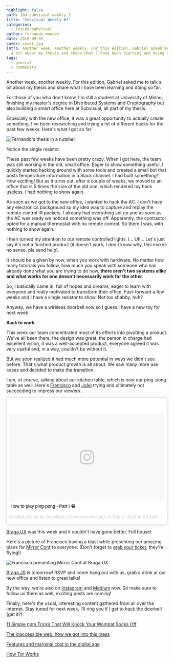 ```yaml
---
highlight: false
path: 104-subvisual-weekly-7
title: "Subvisual Weekly #7"
categories:
  - inside-subvisual
author: fernando-mendes
date: 2016-09-05
cover: cover.jpg
intro: Another week, another weekly. For this edition, Gabriel asked me to talk
  a bit about my thesis and share what I have been learning and doing so far.
tags:
  - general
  - community
---
```


Another week, another weekly. For this edition, Gabriel asked me to talk a bit about my thesis and share what I have been learning and doing so far.

For those of you who don't know, I'm still a student at University of Minho, finishing my master's degree in Distributed Systems and Cryptography but also building a smart office here at Subvisual, all part of my thesis.

Especially with the new office, it was a great opportunity to actually create something. I've been researching and trying a lot of different hacks for the past few weeks. Here's what I got so far:

![Fernando's thesis in a nutshell](https://subvisual.s3.amazonaws.com/blog/post_image/174/original.jpg)

Notice the single resistor.

These past few weeks have been pretty crazy. When I got here, the team was still working in the old, small office. Eager to show something useful, I quickly started hacking around with some tools and created a small bot that posts temperature information in a Slack channel. I had built something! How exciting! But as it turns out, after a couple of weeks, we moved to an office that is 5 times the size of the old one, which rendered my hack useless. I had nothing to show again.

As soon as we got to the new office, I wanted to hack the AC. I don't have any electronics background so my idea was to capture and replay the remote control IR packets. I already had everything set up and as soon as the AC was ready we noticed something was off. Apparently, the contractor opted for a manual thermostat with no remote control. So there I was, with nothing to show again.

I then turned my attention to our remote controlled lights. I... Uh... Let's just say it's not a finished product (it doesn't work, I don't know why, this makes no sense, pls send help).

It should be a given by now, when you work with hardware. No matter how many tutorials you follow, how much you speak with someone who has already done what you are trying to do now, **there aren't two systems alike and what works for one doesn't necessarily work for the other.** 

So, I basically came in, full of hopes and dreams, eager to learn with everyone and really motivated to transform their office. Fast-forward a few weeks and I have a single resistor to show. Not too shabby, huh?

Anyway, we have a wireless doorbell now so I guess I have a new toy for next week.

**Back to work** 

This week our team concentrated most of its efforts into pivotting a product. We've all been there, the design was great, the person in charge had excellent vision, it was a well-accepted product, everyone agreed it was very useful and, in a way, couldn't be without it.

But we soon realized it had much more potential in ways we didn't see before. That's what product growth is all about. We saw many more use cases and decided to make the transition.

I am, of course, talking about our kitchen table, which is now our ping-pong table as well. Here's [Francisco](https://twitter.com/fcBaila) and [João](https://twitter.com/jferreiradzn) trying and ultimately not succeeding to impress our viewers.

<blockquote class="instagram-media" data-instgrm-captioned data-instgrm-version="7" style=" background:#FFF; border:0; border-radius:3px; box-shadow:0 0 1px 0 rgba(0,0,0,0.5),0 1px 10px 0 rgba(0,0,0,0.15); margin: 1px; max-width:658px; padding:0; width:99.375%; width:-webkit-calc(100% - 2px); width:calc(100% - 2px);"><div style="padding:8px;"> <div style=" background:#F8F8F8; line-height:0; margin-top:40px; padding:28.1018518519% 0; text-align:center; width:100%;"> <div style=" background:url(data:image/png;base64,iVBORw0KGgoAAAANSUhEUgAAACwAAAAsCAMAAAApWqozAAAABGdBTUEAALGPC/xhBQAAAAFzUkdCAK7OHOkAAAAMUExURczMzPf399fX1+bm5mzY9AMAAADiSURBVDjLvZXbEsMgCES5/P8/t9FuRVCRmU73JWlzosgSIIZURCjo/ad+EQJJB4Hv8BFt+IDpQoCx1wjOSBFhh2XssxEIYn3ulI/6MNReE07UIWJEv8UEOWDS88LY97kqyTliJKKtuYBbruAyVh5wOHiXmpi5we58Ek028czwyuQdLKPG1Bkb4NnM+VeAnfHqn1k4+GPT6uGQcvu2h2OVuIf/gWUFyy8OWEpdyZSa3aVCqpVoVvzZZ2VTnn2wU8qzVjDDetO90GSy9mVLqtgYSy231MxrY6I2gGqjrTY0L8fxCxfCBbhWrsYYAAAAAElFTkSuQmCC); display:block; height:44px; margin:0 auto -44px; position:relative; top:-22px; width:44px;"></div></div> <p style=" margin:8px 0 0 0; padding:0 4px;"> <a href="https://www.instagram.com/p/BJ2mj6gj7r3/" style=" color:#000; font-family:Arial,sans-serif; font-size:14px; font-style:normal; font-weight:normal; line-height:17px; text-decoration:none; word-wrap:break-word;" target="_blank">How to play ping-pong - Part I 😁</a></p> <p style=" color:#c9c8cd; font-family:Arial,sans-serif; font-size:14px; line-height:17px; margin-bottom:0; margin-top:8px; overflow:hidden; padding:8px 0 7px; text-align:center; text-overflow:ellipsis; white-space:nowrap;">A video posted by Subvisual (@wearesubvisual) on <time style=" font-family:Arial,sans-serif; font-size:14px; line-height:17px;" datetime="2016-09-02T12:14:44+00:00">Sep 2, 2016 at 5:14am PDT</time></p></div></blockquote>
<script async defer src="//platform.instagram.com/en_US/embeds.js"></script>


[Braga.UX](https://www.meetup.com/bragaux) was this week and it couldn't have gone better. Full house!

Here's a picture of Francisco having a blast while presenting our amazing plans for [Mirror Conf](http://mirrorconf.com/) to everyone. (Don't forget to [grab your ticket](https://ti.to/subvisual/mirrorconf), they're flying!)

![Francisco presenting Mirror Conf at Braga.UX](https://subvisual.s3.amazonaws.com/blog/post_image/175/original.jpg)

[Braga.JS](https://www.meetup.com/bragajs/events/233609255/) is tomorrow! RSVP and come hang out with us, grab a drink at our new office and listen to great talks!

By the way, we're also on [Instagram](https://www.instagram.com/wearesubvisual/) and [Medium](https://medium.com/subvisual) now. So make sure to follow us there as well, exciting posts are coming!

Finally, here's the usual, interesting content gathered from all over the internet. Stay tuned for next week, I'll ring you if I get to hack the doorbell (get it?).

[11 Simple npm Tricks That Will Knock Your Wombat Socks Off](https://nodesource.com/blog/eleven-npm-tricks-that-will-knock-your-wombat-socks-off/)

[The inaccessible web: how we got into this mess](https://uxdesign.cc/the-inaccessible-web-how-we-got-into-this-mess-7cd3460b8e32#.7px2ds7xu)

[Features and marginal cost in the digital age](http://sethgodin.typepad.com/seths_blog/2016/08/features-and-marginal-cost-in-the-digital-age.html)

[How Tor Works](http://www.alexkyte.me/2016/09/how-tor-works.html)

